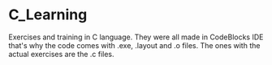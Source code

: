 # C_Learning
Exercises and training in C language. They were all made in CodeBlocks IDE that's why the code comes with .exe, .layout and .o files. The ones with the actual exercises are the .c files.
